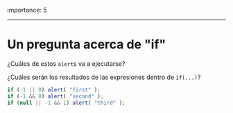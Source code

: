 importance: 5

---

# Un pregunta acerca de "if"

¿Cuáles de estos `alert`s va a ejecutarse?

¿Cuáles serán los resultados de las expresiones dentro de `if(...)`?

```js
if (-1 || 0) alert( "first" );
if (-1 && 0) alert( "second" );
if (null || -1 && 1) alert( "third" );
```

